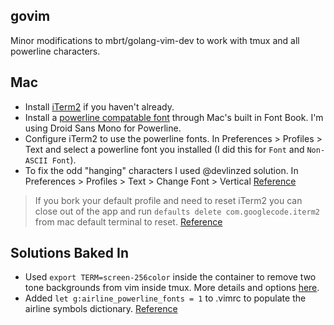 govim
---
Minor modifications to mbrt/golang-vim-dev to work with tmux and all powerline characters.

Mac
---

 * Install [iTerm2](https://www.iterm2.com/) if you haven't already.
 * Install a [powerline compatable font](https://github.com/powerline/fonts) through Mac's built in Font Book. I'm using Droid Sans Mono for Powerline.
 * Configure iTerm2 to use the powerline fonts. In Preferences > Profiles > Text and select a powerline font you installed (I did this for `Font` and `Non-ASCII Font`).
 * To fix the odd "hanging" characters I used @devlinzed solution. In Preferences > Profiles > Text > Change Font > Vertical [Reference](https://github.com/bling/vim-airline/issues/17#issuecomment-23868747)

> If you bork your default profile and need to reset iTerm2 you can close out of the app and run `defaults delete com.googlecode.iterm2` from mac default terminal to reset. [Reference](http://apple.stackexchange.com/questions/164821/restoring-iterm2-to-default-values)

Solutions Baked In
---

 * Used `export TERM=screen-256color` inside the container to remove two tone backgrounds from vim inside tmux. More details and options [here](http://superuser.com/questions/399296/256-color-support-for-vim-background-in-tmux).
 * Added `let g:airline_powerline_fonts = 1` to .vimrc to populate the airline symbols dictionary. [Reference](https://github.com/bling/vim-airline/wiki/FAQ)

